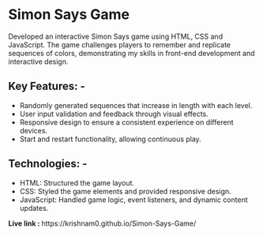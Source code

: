 <h1>Simon Says Game</h1>
<p>Developed an interactive Simon Says game using HTML, CSS and JavaScript. 
  The game challenges players to remember and replicate sequences of colors, 
  demonstrating my skills in front-end development and interactive design.
</p>
<h2>Key Features: -</h2>
<p>
  <ul>
    <li>Randomly generated sequences that increase in length with each level.</li>
    <li>User input validation and feedback through visual effects.</li>
    <li>Responsive design to ensure a consistent experience on different devices.</li>
    <li>Start and restart functionality, allowing continuous play.</li>
  </ul>
</p>

<h2>Technologies: -</h2>
<p>
  <ul>
    <li>HTML: Structured the game layout.</li>
    <li>CSS: Styled the game elements and provided responsive design.</li>
    <li>JavaScript: Handled game logic, event listeners, and dynamic content updates.</li>
  </ul>
</p>

<p><b>Live link : </b>https://krishnam0.github.io/Simon-Says-Game/</p>
